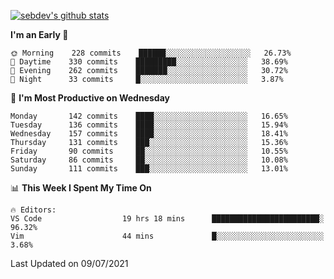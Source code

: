 [![sebdev's github stats](https://github-readme-stats.vercel.app/api?username=sebdeveloper6952&theme=vue-dark)](https://github.com/anuraghazra/github-readme-stats)
<!--START_SECTION:waka-->
**I'm an Early 🐤** 

```text
🌞 Morning    228 commits    ██████░░░░░░░░░░░░░░░░░░░   26.73% 
🌆 Daytime    330 commits    █████████░░░░░░░░░░░░░░░░   38.69% 
🌃 Evening    262 commits    ███████░░░░░░░░░░░░░░░░░░   30.72% 
🌙 Night      33 commits     █░░░░░░░░░░░░░░░░░░░░░░░░   3.87%

```
📅 **I'm Most Productive on Wednesday** 

```text
Monday       142 commits    ████░░░░░░░░░░░░░░░░░░░░░   16.65% 
Tuesday      136 commits    ████░░░░░░░░░░░░░░░░░░░░░   15.94% 
Wednesday    157 commits    ████░░░░░░░░░░░░░░░░░░░░░   18.41% 
Thursday     131 commits    ███░░░░░░░░░░░░░░░░░░░░░░   15.36% 
Friday       90 commits     ██░░░░░░░░░░░░░░░░░░░░░░░   10.55% 
Saturday     86 commits     ██░░░░░░░░░░░░░░░░░░░░░░░   10.08% 
Sunday       111 commits    ███░░░░░░░░░░░░░░░░░░░░░░   13.01%

```


📊 **This Week I Spent My Time On** 

```text
🔥 Editors: 
VS Code                  19 hrs 18 mins      ████████████████████████░   96.32% 
Vim                      44 mins             █░░░░░░░░░░░░░░░░░░░░░░░░   3.68%

```


 Last Updated on 09/07/2021
<!--END_SECTION:waka-->
